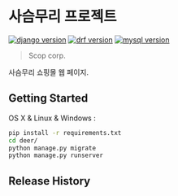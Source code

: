 # 사슴무리 프로젝트

[![django version](https://img.shields.io/badge/django-3.1.5-black)](https://www.djangoproject.com/)
[![drf version](https://img.shields.io/badge/DRF-3.12.2-red)](https://www.django-rest-framework.org/)
[![mysql version](https://img.shields.io/badge/mysql-8.0.22-blue)](https://www.mysql.com/)

> Scop corp.

사슴무리 쇼핑몰 웹 페이지.

## Getting Started

OS X & Linux & Windows :

```sh
pip install -r requirements.txt
cd deer/
python manage.py migrate
python manage.py runserver
```


## Release History

